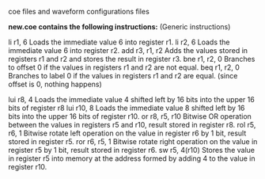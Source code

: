 coe files and waveform configurations files

**new.coe contains the following instructions:**
(Generic instructions)

li r1, 6   Loads the immediate value 6 into register r1.
li r2, 6   Loads the immediate value 6 into register r2.
add r3, r1, r2  Adds the values stored in registers r1 and r2 and stores the result in register r3.
bne r1, r2, 0   Branches to offset 0 if the values in registers r1 and r2 are not equal.
beq r1, r2, 0  Branches to label 0 if the values in registers r1 and r2 are equal. (since offset is 0, nothing happens)

lui r8, 4  Loads the immediate value 4 shifted left by 16 bits into the upper 16 bits of register r8
lui r10, 8   Loads the immediate value 8 shifted left by 16 bits into the upper 16 bits of register r10.
or r8, r5, r10   Bitwise OR operation between the values in registers r5 and r10, result stored in register r8.
rol r5, r6, 1  Bitwise rotate left operation on the value in register r6 by 1 bit, result stored in register r5.
ror r6, r5, 1  Bitwise rotate right operation on the value in register r5 by 1 bit, result stored in register r6.
sw r5, 4(r10)   Stores the value in register r5 into memory at the address formed by adding 4 to the value in register r10.


